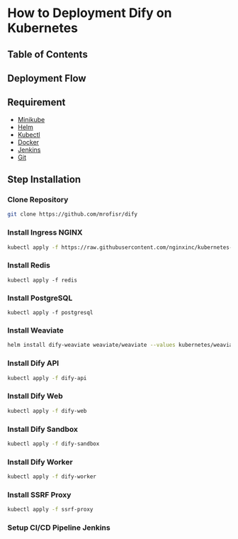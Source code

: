 # How to Deployment Dify on Kubernetes
## Table of Contents
## Deployment Flow
## Requirement
- [Minikube](https://minikube.sigs.k8s.io/docs/start/)
- [Helm](https://helm.sh/docs/intro/install/)
- [Kubectl](https://kubernetes.io/docs/tasks/tools/install-kubectl/)
- [Docker](https://docs.docker.com/get-docker/)
- [Jenkins](https://www.jenkins.io/doc/book/installing/)
- [Git](https://git-scm.com/book/en/v2/Getting-Started-Installing-Git)
## Step Installation
### Clone Repository
```bash
git clone https://github.com/mrofisr/dify
```
### Install Ingress NGINX
```bash
kubectl apply -f https://raw.githubusercontent.com/nginxinc/kubernetes-ingress/v3.6.1/deploy/crds.yaml
```
### Install Redis
```
kubectl apply -f redis
```
### Install PostgreSQL
```
kubectl apply -f postgresql
```
### Install Weaviate
```bash
helm install dify-weaviate weaviate/weaviate --values kubernetes/weaviate/values.yaml --namespace dify --create-namespace
```
### Install Dify API
```bash
kubectl apply -f dify-api
```
### Install Dify Web
```bash
kubectl apply -f dify-web
```
### Install Dify Sandbox
```bash
kubectl apply -f dify-sandbox
```
### Install Dify Worker
```bash
kubectl apply -f dify-worker
```
### Install SSRF Proxy
```bash
kubectl apply -f ssrf-proxy
```
### Setup CI/CD Pipeline Jenkins

